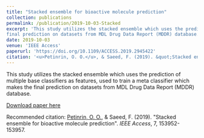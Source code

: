```yaml
---
title: "Stacked ensemble for bioactive molecule prediction"
collection: publications
permalink: /publication/2019-10-03-Stacked
excerpt: 'This study utilizes the stacked ensemble which uses the prediction of multiple base classifiers as features, used to train a meta classifier which makes the 
final prediction on datasets from MDL Drug Data Report (MDDR) database.'
date: 2019-10-03
venue: 'IEEE Access'
paperurl: 'https://doi.org/10.1109/ACCESS.2019.2945422'
citation: '<u>Petinrin, O. O.</u>, & Saeed, F. (2019). &quot;Stacked ensemble for bioactive molecule prediction&quot;. <i>IEEE Access</i>, 7, 153952-153957.'
---
```

This study utilizes the stacked ensemble which uses the prediction of multiple base classifiers as features, used to train a meta classifier which makes the 
final prediction on datasets from MDL Drug Data Report (MDDR) database.

[Download paper here](http://olutomilayo.github.io/files/Paper8.pdf)

Recommended citation: <u>Petinrin, O. O.</u>, & Saeed, F. (2019). "Stacked ensemble for bioactive molecule prediction". <i>IEEE Access</i>, 7, 153952-153957.
